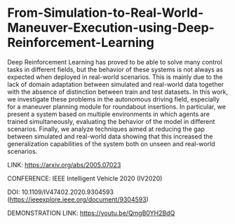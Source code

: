 # From-Simulation-to-Real-World-Maneuver-Execution-using-Deep-Reinforcement-Learning
Deep Reinforcement Learning has proved to be able to solve many control tasks in different fields, but the behavior of these systems is not always as expected when deployed in real-world scenarios. This is mainly due to the lack of domain adaptation between simulated and real-world data together with the absence of distinction between train and test datasets. In this work, we investigate these problems in the autonomous driving field, especially for a maneuver planning module for roundabout insertions. In particular, we present a system based on multiple environments in which agents are trained simultaneously, evaluating the behavior of the model in different scenarios. Finally, we analyze techniques aimed at reducing the gap between simulated and real-world data showing that this increased the generalization capabilities of the system both on unseen and real-world scenarios.

LINK: https://arxiv.org/abs/2005.07023

CONFERENCE: IEEE Intelligent Vehicle 2020 (IV2020)

DOI: 10.1109/IV47402.2020.9304593 (https://ieeexplore.ieee.org/document/9304593)

DEMONSTRATION LINK: https://youtu.be/QmgB0YH2BdQ
